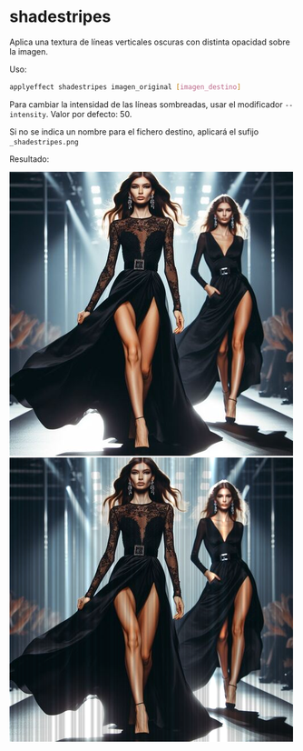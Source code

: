 # shadestripes

Aplica una textura de líneas verticales oscuras con distinta opacidad sobre la imagen.

Uso:

``` sh
applyeffect shadestripes imagen_original [imagen_destino]
```

Para cambiar la intensidad de las líneas sombreadas, usar el modificador `--intensity`. Valor por defecto: 50.

Si no se indica un nombre para el fichero destino, aplicará el sufijo `_shadestripes.png`

Resultado:

![imagen original](../../images/image.jpg)
![shadestripes](../../images/image_shadestripes.png)
